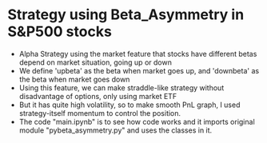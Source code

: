 # Strategy using Beta_Asymmetry in S&P500 stocks
- Alpha Strategy using the market feature that stocks have different betas depend on market situation, going up or down
- We define 'upbeta' as the beta when market goes up, and 'downbeta' as the beta when market goes down
- Using this feature, we can make straddle-like strategy without disadvantage of options, only using market ETF
- But it has quite high volatility, so to make smooth PnL graph, I used strategy-itself momentum to control the position.
- The code "main.ipynb" is to see how code works and it imports original module "pybeta_asymmetry.py" and uses the classes in it.

